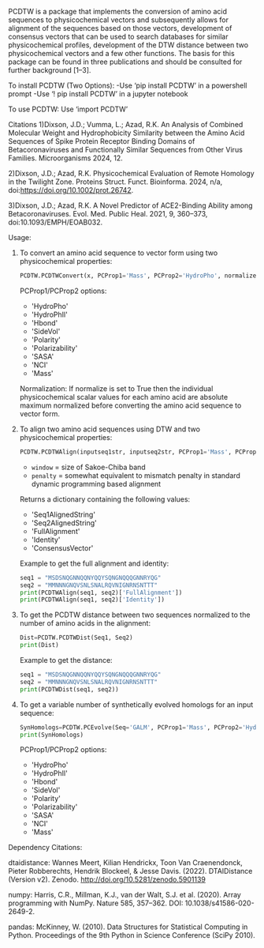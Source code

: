 PCDTW is a package that implements the conversion of amino acid sequences to physicochemical vectors and subsequently allows for alignment of the sequences based on those vectors, development of consensus vectors that can be used to search databases for similar physicochemical profiles, development of the DTW distance between two physicochemical vectors and a few other functions.  The basis for this package can be found in three publications and should be consulted for further background [1–3].

To install PCDTW (Two Options):
	-Use ‘pip install PCDTW’ in a powershell prompt
	-Use ‘! pip install PCDTW’ in a jupyter notebook

To use PCDTW:
Use ‘import PCDTW’


Citations
1)Dixson, J.D.; Vumma, L.; Azad, R.K. An Analysis of Combined Molecular Weight and Hydrophobicity Similarity between the Amino Acid Sequences of Spike Protein Receptor Binding Domains of Betacoronaviruses and Functionally Similar Sequences from Other Virus Families. Microorganisms 2024, 12.

2)Dixson, J.D.; Azad, R.K. Physicochemical Evaluation of Remote Homology in the Twilight Zone. Proteins Struct. Funct. Bioinforma. 2024, n/a, doi:https://doi.org/10.1002/prot.26742.

3)Dixson, J.D.; Azad, R.K. A Novel Predictor of ACE2-Binding Ability among Betacoronaviruses. Evol. Med. Public Heal. 2021, 9, 360–373, doi:10.1093/EMPH/EOAB032.

Usage:

1) To convert an amino acid sequence to vector form using two physicochemical properties:

    ```python
    PCDTW.PCDTWConvert(x, PCProp1='Mass', PCProp2='HydroPho', normalize=False)
    ```
    PCProp1/PCProp2 options:
    - 'HydroPho'
    - 'HydroPhIl'
    - 'Hbond'
    - 'SideVol'
    - 'Polarity'
    - 'Polarizability'
    - 'SASA'
    - 'NCI'
    - 'Mass'

    Normalization: If normalize is set to True then the individual physicochemical scalar values for each amino acid are absolute maximum normalized before converting the amino acid sequence to vector form.

2) To align two amino acid sequences using DTW and two physicochemical properties:

    ```python
    PCDTW.PCDTWAlign(inputseq1str, inputseq2str, PCProp1='Mass', PCProp2='HydroPho', Penalty=0, Window=3)
    ```
    - `window` = size of Sakoe-Chiba band
    - `penalty` = somewhat equivalent to mismatch penalty in standard dynamic programming based alignment

    Returns a dictionary containing the following values:
    - 'Seq1AlignedString'
    - 'Seq2AlignedString'
    - 'FullAlignment'
    - 'Identity'
    - 'ConsensusVector'

    Example to get the full alignment and identity:

    ```python
    seq1 = "MSDSNQGNNQQNYQQYSQNGNQQQGNNRYQG"
    seq2 = "MMNNNGNQVSNLSNALRQVNIGNRNSNTTT"
    print(PCDTWAlign(seq1, seq2)['FullAlignment'])
    print(PCDTWAlign(seq1, seq2)['Identity'])
    ```

3) To get the PCDTW distance between two sequences normalized to the number of amino acids in the alignment:

    ```python
    Dist=PCDTW.PCDTWDist(Seq1, Seq2)
    print(Dist)
    ```

    Example to get the distance:

    ```python
    seq1 = "MSDSNQGNNQQNYQQYSQNGNQQQGNNRYQG"
    seq2 = "MMNNNGNQVSNLSNALRQVNIGNRNSNTTT"
    print(PCDTWDist(seq1, seq2))
    ```

4) To get a variable number of synthetically evolved homologs for an input sequence:

    ```python
    SynHomologs=PCDTW.PCEvolve(Seq='GALM', PCProp1='Mass', PCProp2='HydroPho', BaseName='ProtX')
    print(SynHomologs)
    ```

    PCProp1/PCProp2 options:
    - 'HydroPho'
    - 'HydroPhIl'
    - 'Hbond'
    - 'SideVol'
    - 'Polarity'
    - 'Polarizability'
    - 'SASA'
    - 'NCI'
    - 'Mass'



Dependency Citations:

dtaidistance:
Wannes Meert, Kilian Hendrickx, Toon Van Craenendonck, Pieter Robberechts, Hendrik Blockeel, & Jesse Davis. (2022). DTAIDistance (Version v2). Zenodo. http://doi.org/10.5281/zenodo.5901139

numpy:
Harris, C.R., Millman, K.J., van der Walt, S.J. et al. (2020). Array programming with NumPy. Nature 585, 357–362. DOI: 10.1038/s41586-020-2649-2.

pandas:
McKinney, W. (2010). Data Structures for Statistical Computing in Python. Proceedings of the 9th Python in Science Conference (SciPy 2010).

